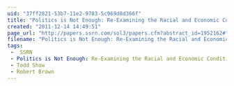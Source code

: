```yaml
---
uid: "37ff2821-53b7-11e2-9783-5c969d8d366f"
title: "Politics is Not Enough: Re-Examining the Racial and Economic Conditions for Protest in American Cities"
created: "2011-12-14 14:49:51"
page_url: "http://papers.ssrn.com/sol3/papers.cfm?abstract_id=1952162#"
filename: "Politics is Not Enough: Re-Examining the Racial and Economic Conditions for Protest in American Cities.html"
tags: 
 -  SSRN
 - Politics is Not Enough: Re-Examining the Racial and Economic Conditions for Protest in American Cities
 - Todd Shaw
 - Robert Brown
---
```

